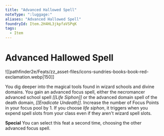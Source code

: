 ```yaml
---
title: "Advanced Hallowed Spell"
noteType: ":luggage:"
aliases: "Advanced Hallowed Spell"
foundryId: Item.2H4HL3jkpfaVSPqK
tags:
  - Item
---
```


# Advanced Hallowed Spell
![[pathfinder2e/Feats/zz_asset-files/icons-sundries-books-book-red-exclamation.webp|150]]

You dig deeper into the magical tools found in wizard schools and divine domains. You gain an advanced focus spell, either the necromancer advanced school spell _[[Life Siphon]]_ or the advanced domain spell of the death domain, _[[Eradicate Undeath]]_. Increase the number of Focus Points in your focus pool by 1. If you choose _life siphon_, it triggers when you expend spell slots from your class even if they aren't wizard spell slots.

**Special** You can select this feat a second time, choosing the other advanced focus spell.
